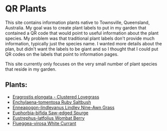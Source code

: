 # QR Plants
This site contains information plants native to Townsville, Queensland, Australia. My goal was to create plant labels to put in my garden that contained a QR code that would point to useful information about the plant species. My problem was that traditional plant labels don't provide much information, typically just the species name. I wanted more details about the plan, but didn't want the labels to be giant and so I thought that I could put QR codes on the labels that point to information pages. 

This site currently only focuses on the very small number of plant species that reside in my garden.

## Plants:
- [Eragrostis elongata - Clustered Lovegrass](eragrostis-elongata)
- [Enchylaena-tomentosa Ruby Saltbush](enchylaena-tomentosa)
- [Enneapogon-lindleyanus Lindley Nine-Awn Grass](enneapogon-lindleyanus)
- [Euphorbia-bifida Saw-edged Spurge](euphorbia-bifida)
- [Eustrephus-latfolius Wombat Berry](eustrephus-latfolius)
- [Flueggea-virosa White Currant](flueggea-virosa)

